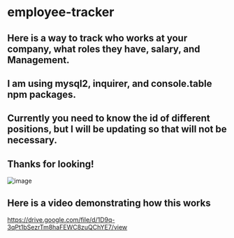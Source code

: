 # employee-tracker
## Here is a way to track who works at your company, what roles they have, salary, and Management.  

## I am using mysql2, inquirer, and console.table npm packages. 

## Currently you need to know the id of different positions, but I will be updating so that will not be necessary.

## Thanks for looking!



![image](https://user-images.githubusercontent.com/78326815/120129050-ea90c000-c188-11eb-9162-fa67dd39404c.png)

## Here is a video demonstrating how this works

https://drive.google.com/file/d/1D9q-3qPt1bSezrTm8haFEWC8zuQChYE7/view